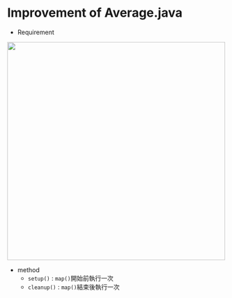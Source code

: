 # Improvement of Average.java
+ Requirement
<img src="https://github.com/gigilin7/Advanced_Data_Mining_and_Big_Data_Analysis/blob/main/TrueAverage/Avg%E9%A1%8C%E7%9B%AE.jpg" width="500" />

+ method
  - `setup()` : `map()`開始前執行一次
  - `cleanup()` : `map()`結束後執行一次
